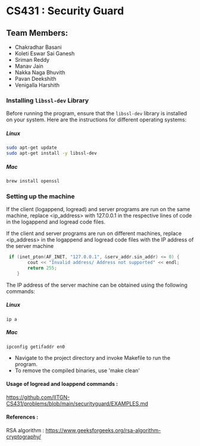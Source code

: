 # CS431 : Security Guard

## Team Members:
- Chakradhar Basani
- Koleti Eswar Sai Ganesh
- Sriman Reddy
- Manav Jain
- Nakka Naga Bhuvith
- Pavan Deekshith
- Venigalla Harshith

### Installing `libssl-dev` Library

Before running the program, ensure that the `libssl-dev` library is installed on your system. Here are the instructions for different operating systems:

##### Linux
```sh
sudo apt-get update
sudo apt-get install -y libssl-dev
```

##### Mac
```sh
brew install openssl
```

### Setting up the machine

If the client (logappend, logread) and server programs are run on the same machine, replace <ip_address> with 127.0.0.1 in the respective lines of code in the logappend and logread code files.

If the client and server programs are run on different machines, replace <ip_address> in the logappend and logread code files with the IP address of the server machine

```cpp
 if (inet_pton(AF_INET, "127.0.0.1", &serv_addr.sin_addr) <= 0) {
        cout << "Invalid address/ Address not supported" << endl;
        return 255;
    }
```

The IP address of the server machine can be obtained using the following commands:

##### Linux
```
ip a
```

##### Mac
```
ipconfig getifaddr en0
```

- Navigate to the project directory and invoke Makefile to run the program.
- To remove the compiled binaries, use 'make clean'



#### Usage of logread and loappend commands : 
https://github.com/IITGN-CS431/problems/blob/main/securityguard/EXAMPLES.md  

#### References :
RSA algorithm : https://www.geeksforgeeks.org/rsa-algorithm-cryptography/ 
